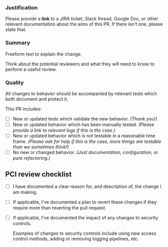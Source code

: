 ### Justification

Please provide a **link** to a JIRA ticket, Slack thread, Google Doc, or other relevant documentation about the aims of this PR. If there isn't one, please state that.

### Summary

Freeform text to explain the change.

Think about the potential reviewers and what they will need to know to perform a useful review.

### Quality

All changes to behavior should be accompanied by relevant tests which both document and protect it.

This PR includes:

  - [ ] New or updated tests which validate the new behavior.  _(Thank you!)_
  - [ ] New or updated behavior which has been manually tested. _(Please provide a link to relevant logs if this is the case.)_
  - [ ] New or updated behavior which is not testable in a reasonable time frame. _(Please ask for help if this is the case, more things are testable than we sometimes think!)_
  - [ ] No new or changed behavior.  _(Just documentation, configuration, or pure refactoring.)_
## PCI review checklist

<!-- heimdall_github_prtemplate:grc-pci_dss-2024-01-05 -->

- [ ] I have documented a clear reason for, and description of, the change I am making.

- [ ] If applicable, I've documented a plan to revert these changes if they require more than reverting the pull request.

- [ ] If applicable, I've documented the impact of any changes to security controls.

  Examples of changes to security controls include using new access control methods, adding or removing logging pipelines, etc.
